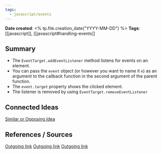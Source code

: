 ```yaml
---
tags:
  - javascript/events
---
```


**Date created**: <% tp.file.creation_date("YYYY-MM-DD") %>
**Tags**: [[javascript]], [[javascript#handling-events]]

## Summary

- The `EventTarget.addEventListener` method listens for events on an element.
- You can pass the `event` object (or however you want to name it `e`) as an argument to the callback function in the second argument of the parent function.
- The `event.target` property shows the clicked element.
- The listener is removed by using `EventTarget.removeEventListener`

## Connected Ideas

[Similar or Opposing Idea](https://google.com)

## References / Sources

[Outgoing link]('https://google.com)
[Outgoing link]('https://google.com)
[Outgoing link]('https://google.com)

